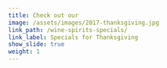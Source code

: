 ```yaml
---
title: Check out our
image: /assets/images/2017-thanksgiving.jpg
link_path: /wine-spirits-specials/
link_label: Specials for Thanksgiving
show_slide: true
weight: 1
---
```



